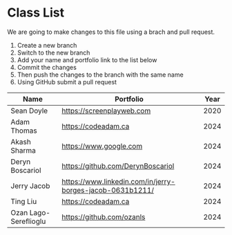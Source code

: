 # Class List

We are going to make changes to this file using a brach and pull request.

1. Create a new branch
2. Switch to the new branch
3. Add your name and portfolio link to the list below
4. Commit the changes
5. Then push the changes to the branch with the same name
6. Using GitHub submit a pull request


| Name        | Portfolio                 | Year |
| ----------- | ------------------------- | ---- |
| Sean Doyle  | https://screenplayweb.com | 2020 |
| Adam Thomas | https://codeadam.ca       | 2024 |
| Akash Sharma| https://www.google.com    | 2024 |
| Deryn Boscariol | https://github.com/DerynBoscariol | 2024 |
| Jerry Jacob | https://www.linkedin.com/in/jerry-borges-jacob-0631b1211/ | 2024 |
| Ting Liu    | https://codeadam.ca       | 2024 |
| Ozan Lago-Sereflioglu | https://github.com/ozanls						 | 2024 |
